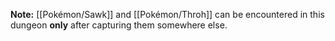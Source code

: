 **Note:** [[Pokémon/Sawk]] and [[Pokémon/Throh]] can be encountered in this dungeon **only** after capturing them somewhere else.